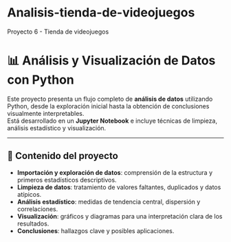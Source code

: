 # Analisis-tienda-de-videojuegos
Proyecto 6 - Tienda de videojuegos
# 📊 Análisis y Visualización de Datos con Python

Este proyecto presenta un flujo completo de **análisis de datos** utilizando Python, desde la exploración inicial hasta la obtención de conclusiones visualmente interpretables.  
Está desarrollado en un **Jupyter Notebook** e incluye técnicas de limpieza, análisis estadístico y visualización.

---

## 🚀 Contenido del proyecto

- **Importación y exploración de datos**: comprensión de la estructura y primeros estadísticos descriptivos.
- **Limpieza de datos**: tratamiento de valores faltantes, duplicados y datos atípicos.
- **Análisis estadístico**: medidas de tendencia central, dispersión y correlaciones.
- **Visualización**: gráficos y diagramas para una interpretación clara de los resultados.
- **Conclusiones**: hallazgos clave y posibles aplicaciones.
